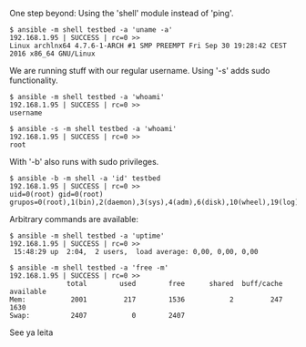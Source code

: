 One step beyond: Using the 'shell' module instead of 'ping'. 

```
$ ansible -m shell testbed -a 'uname -a'
192.168.1.95 | SUCCESS | rc=0 >>
Linux archlnx64 4.7.6-1-ARCH #1 SMP PREEMPT Fri Sep 30 19:28:42 CEST 2016 x86_64 GNU/Linux

```
We are running stuff with our regular username. Using '-s' adds sudo functionality.

```
$ ansible -m shell testbed -a 'whoami'
192.168.1.95 | SUCCESS | rc=0 >>
username

$ ansible -s -m shell testbed -a 'whoami'
192.168.1.95 | SUCCESS | rc=0 >>
root
```
With '-b' also runs with sudo privileges.

```
$ ansible -b -m shell -a 'id' testbed
192.168.1.95 | SUCCESS | rc=0 >>
uid=0(root) gid=0(root) grupos=0(root),1(bin),2(daemon),3(sys),4(adm),6(disk),10(wheel),19(log)
```
Arbitrary commands are available:
```
$ ansible -m shell testbed -a 'uptime'
192.168.1.95 | SUCCESS | rc=0 >>
 15:48:29 up  2:04,  2 users,  load average: 0,00, 0,00, 0,00

$ ansible -m shell testbed -a 'free -m'
192.168.1.95 | SUCCESS | rc=0 >>
              total        used        free      shared  buff/cache   available
Mem:           2001         217        1536           2         247        1630
Swap:          2407           0        2407
```
See ya leita

